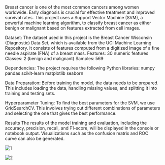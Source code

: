 
Breast cancer is one of the most common cancers among women worldwide. Early diagnosis is crucial for effective treatment and improved survival rates. This project uses a Support Vector Machine (SVM), a powerful machine learning algorithm, to classify breast cancer as either benign or malignant based on features extracted from cell images.

Dataset:
The dataset used in this project is the Breast Cancer Wisconsin (Diagnostic) Data Set, which is available from the UCI Machine Learning Repository. It consists of features computed from a digitized image of a fine needle aspirate (FNA) of a breast mass.
Features: 30 numeric features
Classes: 2 (benign and malignant)
Samples: 569

Dependencies:
The project requires the following Python libraries:
numpy
pandas
scikit-learn
matplotlib
seaborn

Data Preparation:
Before training the model, the data needs to be prepared. This includes loading the data, handling missing values, and splitting it into training and testing sets.

Hyperparameter Tuning:
To find the best parameters for the SVM, we use GridSearchCV. This involves trying out different combinations of parameters and selecting the one that gives the best performance.

Results
The results of the model training and evaluation, including the accuracy, precision, recall, and F1-score, will be displayed in the console or notebook output. Visualizations such as the confusion matrix and ROC curve can also be generated.

![1](https://github.com/robayet002/Improving-Breast-Cancer-Diagnosis-Accuracy-Using-SVM-and-GridSearch/assets/111728894/ff7a088b-95af-4b57-a00e-65de18218c7a)


![2](https://github.com/robayet002/Improving-Breast-Cancer-Diagnosis-Accuracy-Using-SVM-and-GridSearch/assets/111728894/a0d2f2c9-0cf7-4e66-9eff-3b937d1ea293)
